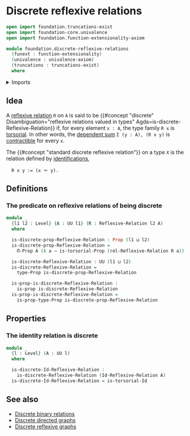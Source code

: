 # Discrete reflexive relations

```agda
open import foundation.truncations-exist
open import foundation-core.univalence
open import foundation.function-extensionality-axiom

module foundation.discrete-reflexive-relations
  (funext : function-extensionality)
  (univalence : univalence-axiom)
  (truncations : truncations-exist)
  where
```

<details><summary>Imports</summary>

```agda
open import foundation.binary-relations funext univalence truncations
open import foundation.contractible-types funext univalence
open import foundation.dependent-pair-types
open import foundation.dependent-products-contractible-types funext
open import foundation.dependent-products-propositions funext
open import foundation.reflexive-relations funext univalence truncations
open import foundation.torsorial-type-families funext univalence truncations
open import foundation.universe-levels

open import foundation-core.identity-types
open import foundation-core.propositions
```

</details>

## Idea

A [reflexive relation](foundation.binary-relations.md) `R` on `A` is said to be
{{#concept "discrete" Disambiguation="reflexive relations valued in types" Agda=is-discrete-Reflexive-Relation}}
if, for every element `x : A`, the type family `R x` is
[torsorial](foundation-core.torsorial-type-families.md). In other words, the
[dependent sum](foundation.dependent-pair-types.md) `Σ (y : A), (R x y)` is
[contractible](foundation-core.contractible-types.md) for every `x`.

The {{#concept "standard discrete reflexive relation"}} on a type `X` is the
relation defined by [identifications](foundation-core.identity-types.md),

```text
  R x y := (x ＝ y).
```

## Definitions

### The predicate on reflexive relations of being discrete

```agda
module _
  {l1 l2 : Level} {A : UU l1} (R : Reflexive-Relation l2 A)
  where

  is-discrete-prop-Reflexive-Relation : Prop (l1 ⊔ l2)
  is-discrete-prop-Reflexive-Relation =
    Π-Prop A (λ a → is-torsorial-Prop (rel-Reflexive-Relation R a))

  is-discrete-Reflexive-Relation : UU (l1 ⊔ l2)
  is-discrete-Reflexive-Relation =
    type-Prop is-discrete-prop-Reflexive-Relation

  is-prop-is-discrete-Reflexive-Relation :
    is-prop is-discrete-Reflexive-Relation
  is-prop-is-discrete-Reflexive-Relation =
    is-prop-type-Prop is-discrete-prop-Reflexive-Relation
```

## Properties

### The identity relation is discrete

```agda
module _
  {l : Level} (A : UU l)
  where

  is-discrete-Id-Reflexive-Relation :
    is-discrete-Reflexive-Relation (Id-Reflexive-Relation A)
  is-discrete-Id-Reflexive-Relation = is-torsorial-Id
```

## See also

- [Discrete binary relations](foundation.discrete-binary-relations.md)
- [Discrete directed graphs](graph-theory.discrete-directed-graphs.md)
- [Discrete reflexive graphs](graph-theory.discrete-reflexive-graphs.md)
